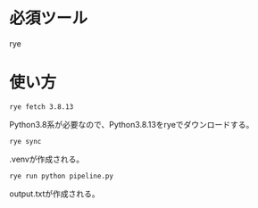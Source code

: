 # 必須ツール
rye

# 使い方
```
rye fetch 3.8.13
```
Python3.8系が必要なので、Python3.8.13をryeでダウンロードする。

```
rye sync
```
.venvが作成される。

```
rye run python pipeline.py
```
output.txtが作成される。